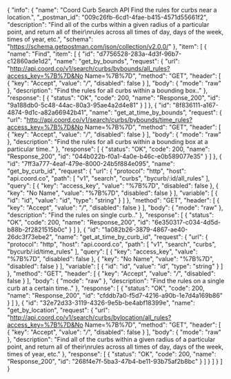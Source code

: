 {
  "info": {
    "name": "Coord Curb Search API Find the rules for curbs near a location.",
    "_postman_id": "009c26fb-6cd1-4fae-b415-4571d55661f2",
    "description": "Find all of the curbs within a given radius of a particular point, and return all of their\nrules across all times of day, days of the week, times of year, etc.",
    "schema": "https://schema.getpostman.com/json/collection/v2.0.0/"
  },
  "item": [
    {
      "name": "Find",
      "item": [
        {
          "id": "d7756528-283a-4d3f-96b7-c12860ade1d2",
          "name": "get_by_bounds",
          "request": {
            "url": "http://api.coord.co/v1/search/curbs/bybounds/all_rules?access_key=%7B%7D&No Name=%7B%7D",
            "method": "GET",
            "header": [
              {
                "key": "Accept",
                "value": "*/*",
                "disabled": false
              }
            ],
            "body": {
              "mode": "raw"
            },
            "description": "Find the rules for all curbs within a bounding box.."
          },
          "response": [
            {
              "status": "OK",
              "code": 200,
              "name": "Response_200",
              "id": "9a188db0-5c48-44ac-80a3-95ae4a2d4e81"
            }
          ]
        },
        {
          "id": "8f836111-a167-4874-9d1c-a82a66942b41",
          "name": "get_at_time_by_bounds",
          "request": {
            "url": "http://api.coord.co/v1/search/curbs/bybounds/time_rules?access_key=%7B%7D&No Name=%7B%7D",
            "method": "GET",
            "header": [
              {
                "key": "Accept",
                "value": "*/*",
                "disabled": false
              }
            ],
            "body": {
              "mode": "raw"
            },
            "description": "Find the rules for all curbs within a bounding box at a particular time.."
          },
          "response": [
            {
              "status": "OK",
              "code": 200,
              "name": "Response_200",
              "id": "044b022b-f0a1-4a0e-b46c-e0b589077e35"
            }
          ]
        },
        {
          "id": "7ff3a777-4eaf-479e-8000-24b5f884e095",
          "name": "get_by_curb_id",
          "request": {
            "url": {
              "protocol": "http",
              "host": "api.coord.co",
              "path": [
                "v1",
                "search",
                "curbs",
                "bycurb/:id/all_rules"
              ],
              "query": [
                {
                  "key": "access_key",
                  "value": "%7B%7D",
                  "disabled": false
                },
                {
                  "key": "No Name",
                  "value": "%7B%7D",
                  "disabled": false
                }
              ],
              "variable": [
                {
                  "id": "id",
                  "value": "id",
                  "type": "string"
                }
              ]
            },
            "method": "GET",
            "header": [
              {
                "key": "Accept",
                "value": "*/*",
                "disabled": false
              }
            ],
            "body": {
              "mode": "raw"
            },
            "description": "Find the rules on single curb.."
          },
          "response": [
            {
              "status": "OK",
              "code": 200,
              "name": "Response_200",
              "id": "6e350317-c034-4d5d-b88b-2f2821515b0c"
            }
          ]
        },
        {
          "id": "1a082b26-3879-4867-ae40-26dc3f73ebe2",
          "name": "get_at_time_by_curb_id",
          "request": {
            "url": {
              "protocol": "http",
              "host": "api.coord.co",
              "path": [
                "v1",
                "search",
                "curbs",
                "bycurb/:id/time_rules"
              ],
              "query": [
                {
                  "key": "access_key",
                  "value": "%7B%7D",
                  "disabled": false
                },
                {
                  "key": "No Name",
                  "value": "%7B%7D",
                  "disabled": false
                }
              ],
              "variable": [
                {
                  "id": "id",
                  "value": "id",
                  "type": "string"
                }
              ]
            },
            "method": "GET",
            "header": [
              {
                "key": "Accept",
                "value": "*/*",
                "disabled": false
              }
            ],
            "body": {
              "mode": "raw"
            },
            "description": "Find the rules on a single curb at a certain time.."
          },
          "response": [
            {
              "status": "OK",
              "code": 200,
              "name": "Response_200",
              "id": "cfddb7a0-f5d7-4216-a90b-1e7d4a169b86"
            }
          ]
        },
        {
          "id": "32e72d33-3119-4326-9e5b-be4abf18399e",
          "name": "get_by_location",
          "request": {
            "url": "http://api.coord.co/v1/search/curbs/bylocation/all_rules?access_key=%7B%7D&No Name=%7B%7D",
            "method": "GET",
            "header": [
              {
                "key": "Accept",
                "value": "*/*",
                "disabled": false
              }
            ],
            "body": {
              "mode": "raw"
            },
            "description": "Find all of the curbs within a given radius of a particular point, and return all of their\nrules across all times of day, days of the week, times of year, etc."
          },
          "response": [
            {
              "status": "OK",
              "code": 200,
              "name": "Response_200",
              "id": "268f4e7f-5ba3-47b4-be11-93b75af2b8bc"
            }
          ]
        }
      ]
    }
  ]
}